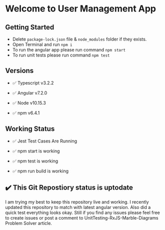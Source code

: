 # Welcome to User Management App

## Getting Started

- Delete `package-lock.json` file & `node_modules` folder if they exists.
- Open Terminal and run `npm i`
- To run the angular app please run command `npm start`
- To run unit tests please run command `npm test`

## Versions

- ✅ Typescript v3.2.2

- ✅ Angular v7.2.0

- ✅ Node v10.15.3

- ✅ npm v6.4.1

## Working Status

- ✅ Jest Test Cases Are Running

- ✅ npm start is working

- ✅ npm test is working

- ✅ npm run build is working

## ✔️ This Git Repostiory status is uptodate

I am trying my best to keep this repository live and working. I recently updated this repository to match with latest angular version. Also did a quick test everything looks okay. Still if you find any issues please feel free to create issues or post a comment to UnitTesting-RxJS-Marble-Diagrams Problem Solver article.
